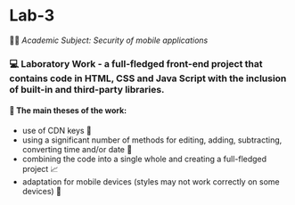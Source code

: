 # Lab-3
🧑‍🎓 *Academic Subject: Security of mobile applications*


### 💻 Laboratory Work - a full-fledged front-end project that contains code in HTML, CSS and Java Script with the inclusion of built-in and third-party libraries.

#### 📌 The main theses of the work:
- use of CDN keys 🔑
- using a significant number of methods for editing, adding, subtracting, converting time and/or date 📆
- combining the code into a single whole and creating a full-fledged project 📈
- adaptation for mobile devices (styles may not work correctly on some devices) 📱
